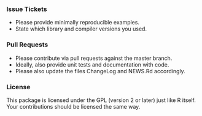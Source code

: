 
### Issue Tickets

- Please provide minimally reproducible examples.
- State which library and compiler versions you used.

### Pull Requests

- Please contribute via pull requests against the master branch.
- Ideally, also provide unit tests and documentation with code.
- Please also update the files ChangeLog and NEWS.Rd accordingly.

### License

This package is licensed under the GPL (version 2 or later) just like R
itself. Your contributions should be licensed the same way.

